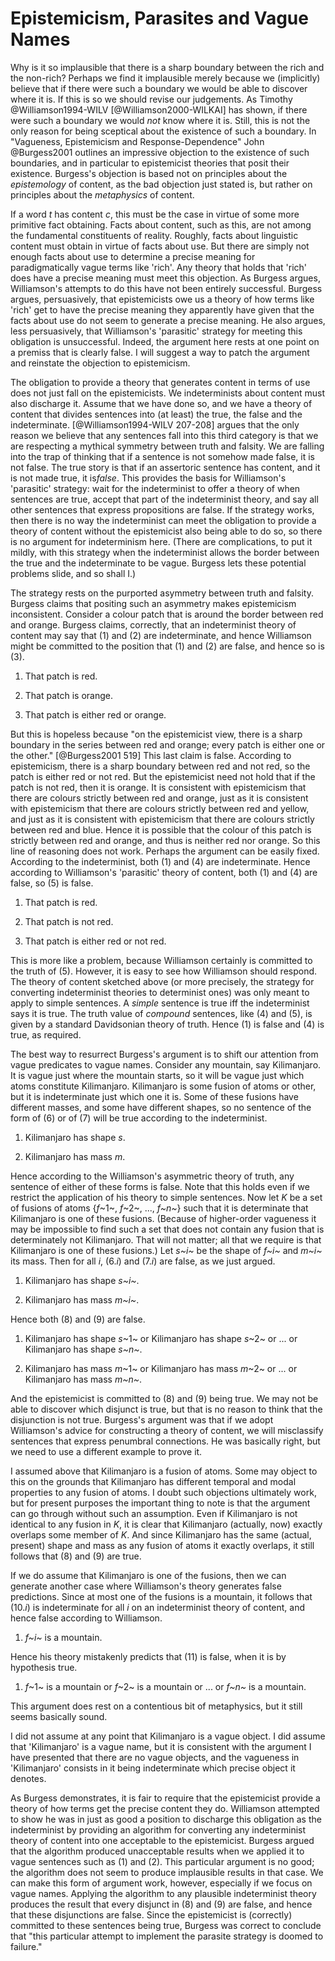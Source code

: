# Epistemicism, Parasites and Vague Names

Why is it so implausible that there is a sharp boundary between the rich
and the non-rich? Perhaps we find it implausible merely because we
(implicitly) believe that if there were such a boundary we would be able
to discover where it is. If this is so we should revise our judgements.
As Timothy @Williamson1994-WILV [@Williamson2000-WILKAI] has shown, if
there were such a boundary we would *not* know where it is. Still, this
is not the only reason for being sceptical about the existence of such a
boundary. In "Vagueness, Epistemicism and Response-Dependence" John
@Burgess2001 outlines an impressive objection to the existence of such
boundaries, and in particular to epistemicist theories that posit their
existence. Burgess's objection is based not on principles about the
*epistemology* of content, as the bad objection just stated is, but
rather on principles about the *metaphysics* of content.

If a word *t* has content *c*, this must be the case in virtue of some
more primitive fact obtaining. Facts about content, such as this, are
not among the fundamental constituents of reality. Roughly, facts about
linguistic content must obtain in virtue of facts about use. But there
are simply not enough facts about use to determine a precise meaning for
paradigmatically vague terms like 'rich'. Any theory that holds that
'rich' does have a precise meaning must meet this objection. As Burgess
argues, Williamson's attempts to do this have not been entirely
successful. Burgess argues, persuasively, that epistemicists owe us a
theory of how terms like 'rich' get to have the precise meaning they
apparently have given that the facts about use do not seem to generate a
precise meaning. He also argues, less persuasively, that Williamson's
'parasitic' strategy for meeting this obligation is unsuccessful.
Indeed, the argument here rests at one point on a premiss that is
clearly false. I will suggest a way to patch the argument and reinstate
the objection to epistemicism.

The obligation to provide a theory that generates content in terms of
use does not just fall on the epistemicists. We indeterminists about
content must also discharge it. Assume that we have done so, and we have
a theory of content that divides sentences into (at least) the true, the
false and the indeterminate. [@Williamson1994-WILV 207-208] argues that
the only reason we believe that any sentences fall into this third
category is that we are respecting a mythical symmetry between truth and
falsity. We are falling into the trap of thinking that if a sentence is
not somehow made false, it is not false. The true story is that if an
assertoric sentence has content, and it is not made true, it is*false*.
This provides the basis for Williamson's 'parasitic' strategy: wait for
the indeterminist to offer a theory of when sentences are true, accept
that part of the indeterminist theory, and say all other sentences that
express propositions are false. If the strategy works, then there is no
way the indeterminist can meet the obligation to provide a theory of
content without the epistemicist also being able to do so, so there is
no argument for indeterminism here. (There are complications, to put it
mildly, with this strategy when the indeterminist allows the border
between the true and the indeterminate to be vague. Burgess lets these
potential problems slide, and so shall I.)

The strategy rests on the purported asymmetry between truth and falsity.
Burgess claims that positing such an asymmetry makes epistemicism
inconsistent. Consider a colour patch that is around the border between
red and orange. Burgess claims, correctly, that an indeterminist theory
of content may say that (1) and (2) are indeterminate, and hence
Williamson might be committed to the position that (1) and (2) are
false, and hence so is (3).

1.  That patch is red.

2.  That patch is orange.

3.  That patch is either red or orange.

But this is hopeless because "on the epistemicist view, there is a sharp
boundary in the series between red and orange; every patch is either one
or the other." [@Burgess2001 519] This last claim is false. According to
epistemicism, there is a sharp boundary between red and not red, so the
patch is either red or not red. But the epistemicist need not hold that
if the patch is not red, then it is orange. It is consistent with
epistemicism that there are colours strictly between red and orange,
just as it is consistent with epistemicism that there are colours
strictly between red and yellow, and just as it is consistent with
epistemicism that there are colours strictly between red and blue. Hence
it is possible that the colour of this patch is strictly between red and
orange, and thus is neither red nor orange. So this line of reasoning
does not work. Perhaps the argument can be easily fixed. According to
the indeterminist, both (1) and (4) are indeterminate. Hence according
to Williamson's 'parasitic' theory of content, both (1) and (4) are
false, so (5) is false.

1.  That patch is red.

2.  That patch is not red.

3.  That patch is either red or not red.

This is more like a problem, because Williamson certainly is committed
to the truth of (5). However, it is easy to see how Williamson should
respond. The theory of content sketched above (or more precisely, the
strategy for converting indeterminist theories to determinist ones) was
only meant to apply to simple sentences. A *simple* sentence is true iff
the indeterminist says it is true. The truth value of *compound*
sentences, like (4) and (5), is given by a standard Davidsonian theory
of truth. Hence (1) is false and (4) is true, as required.

The best way to resurrect Burgess's argument is to shift our attention
from vague predicates to vague names. Consider any mountain, say
Kilimanjaro. It is vague just where the mountain starts, so it will be
vague just which atoms constitute Kilimanjaro. Kilimanjaro is some
fusion of atoms or other, but it is indeterminate just which one it is.
Some of these fusions have different masses, and some have different
shapes, so no sentence of the form of (6) or of (7) will be true
according to the indeterminist.

1.  Kilimanjaro has shape *s*.

2.  Kilimanjaro has mass *m*.

Hence according to the Williamson's asymmetric theory of truth, any
sentence of either of these forms is false. Note that this holds even if
we restrict the application of his theory to simple sentences. Now let
*K* be a set of fusions of atoms {*f*~1~, *f*~2~, ..., *f~n~*} such that
it is determinate that Kilimanjaro is one of these fusions. (Because of
higher-order vagueness it may be impossible to find such a set that does
not contain any fusion that is determinately not Kilimanjaro. That will
not matter; all that we require is that Kilimanjaro is one of these
fusions.) Let *s~i~* be the shape of *f~i~* and *m~i~* its mass. Then
for all *i*, (6.*i*) and (7.*i*) are false, as we just argued.

1.  Kilimanjaro has shape *s~i~*.

2.  Kilimanjaro has mass *m~i~*.

Hence both (8) and (9) are false.

1.  Kilimanjaro has shape *s*~1~ or Kilimanjaro has shape *s*~2~ or ...
    or Kilimanjaro has shape *s~n~*.

2.  Kilimanjaro has mass *m*~1~ or Kilimanjaro has mass *m*~2~ or ... or
    Kilimanjaro has mass *m~n~*.

And the epistemicist is committed to (8) and (9) being true. We may not
be able to discover which disjunct is true, but that is no reason to
think that the disjunction is not true. Burgess's argument was that if
we adopt Williamson's advice for constructing a theory of content, we
will misclassify sentences that express penumbral connections. He was
basically right, but we need to use a different example to prove it.

I assumed above that Kilimanjaro is a fusion of atoms. Some may object
to this on the grounds that Kilimanjaro has different temporal and modal
properties to any fusion of atoms. I doubt such objections ultimately
work, but for present purposes the important thing to note is that the
argument can go through without such an assumption. Even if Kilimanjaro
is not identical to any fusion in *K*, it is clear that Kilimanjaro
(actually, now) exactly overlaps some member of *K*. And since
Kilimanjaro has the same (actual, present) shape and mass as any fusion
of atoms it exactly overlaps, it still follows that (8) and (9) are
true.

If we do assume that Kilimanjaro is one of the fusions, then we can
generate another case where Williamson's theory generates false
predictions. Since at most one of the fusions is a mountain, it follows
that (10.*i*) is indeterminate for all *i* on an indeterminist theory of
content, and hence false according to Williamson.

1.  *f~i~* is a mountain.

Hence his theory mistakenly predicts that (11) is false, when it is by
hypothesis true.

1.  *f*~1~ is a mountain or *f*~2~ is a mountain or ... or *f~n~* is a
    mountain.

This argument does rest on a contentious bit of metaphysics, but it
still seems basically sound.

I did not assume at any point that Kilimanjaro is a vague object. I did
assume that 'Kilimanjaro' is a vague name, but it is consistent with the
argument I have presented that there are no vague objects, and the
vagueness in 'Kilimanjaro' consists in it being indeterminate which
precise object it denotes.

As Burgess demonstrates, it is fair to require that the epistemicist
provide a theory of how terms get the precise content they do.
Williamson attempted to show he was in just as good a position to
discharge this obligation as the indeterminist by providing an algorithm
for converting any indeterminist theory of content into one acceptable
to the epistemicist. Burgess argued that the algorithm produced
unacceptable results when we applied it to vague sentences such as (1)
and (2). This particular argument is no good; the algorithm does not
seem to produce implausible results in that case. We can make this form
of argument work, however, especially if we focus on vague names.
Applying the algorithm to any plausible indeterminist theory produces
the result that every disjunct in (8) and (9) are false, and hence that
these disjunctions are false. Since the epistemicist is (correctly)
committed to these sentences being true, Burgess was correct to conclude
that "this particular attempt to implement the parasite strategy is
doomed to failure."
